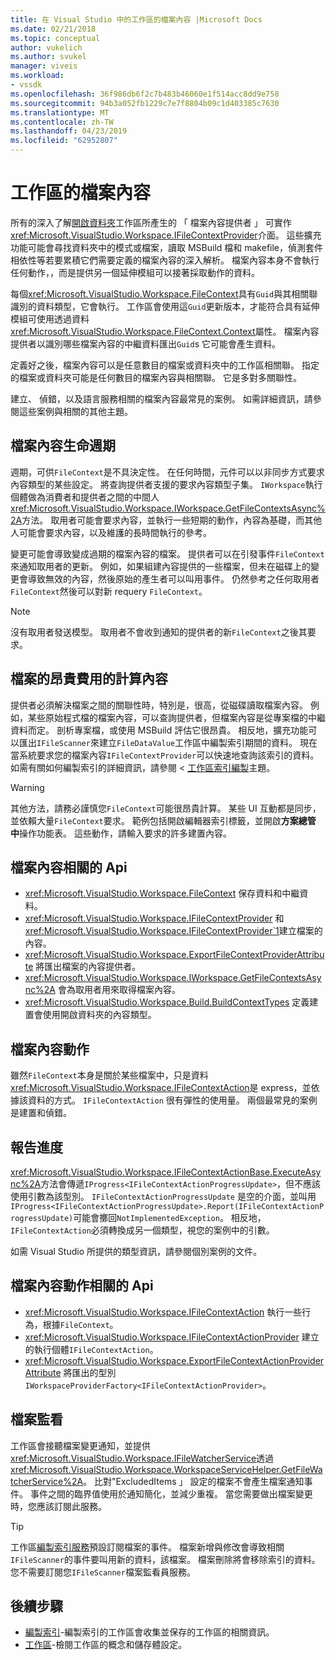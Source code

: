 ```yaml
---
title: 在 Visual Studio 中的工作區的檔案內容 |Microsoft Docs
ms.date: 02/21/2018
ms.topic: conceptual
author: vukelich
ms.author: svukel
manager: viveis
ms.workload:
- vssdk
ms.openlocfilehash: 36f986db6f2c7b483b46060e1f514acc8dd9e758
ms.sourcegitcommit: 94b3a052fb1229c7e7f8804b09c1d403385c7630
ms.translationtype: MT
ms.contentlocale: zh-TW
ms.lasthandoff: 04/23/2019
ms.locfileid: "62952807"
---
```

# <a name="workspace-file-contexts"></a>工作區的檔案內容

所有的深入了解[開啟資料夾](../ide/develop-code-in-visual-studio-without-projects-or-solutions.md)工作區所產生的 「 檔案內容提供者 」 可實作<xref:Microsoft.VisualStudio.Workspace.IFileContextProvider>介面。 這些擴充功能可能會尋找資料夾中的模式或檔案，讀取 MSBuild 檔和 makefile，偵測套件相依性等若要累積它們需要定義的檔案內容的深入解析。 檔案內容本身不會執行任何動作，，而是提供另一個延伸模組可以接著採取動作的資料。

每個<xref:Microsoft.VisualStudio.Workspace.FileContext>具有`Guid`與其相關聯識別的資料類型，它會執行。 工作區會使用這`Guid`更新版本，才能符合具有延伸模組可使用透過資料<xref:Microsoft.VisualStudio.Workspace.FileContext.Context>屬性。 檔案內容提供者以識別哪些檔案內容的中繼資料匯出`Guid`s 它可能會產生資料。

定義好之後，檔案內容可以是任意數目的檔案或資料夾中的工作區相關聯。 指定的檔案或資料夾可能是任何數目的檔案內容與相關聯。 它是多對多關聯性。

建立、 偵錯，以及語言服務相關的檔案內容最常見的案例。 如需詳細資訊，請參閱這些案例與相關的其他主題。

## <a name="file-context-lifecycle"></a>檔案內容生命週期

週期，可供`FileContext`是不具決定性。 在任何時間，元件可以以非同步方式要求內容類型的某些設定。 將查詢提供者支援的要求內容類型子集。 `IWorkspace`執行個體做為消費者和提供者之間的中間人<xref:Microsoft.VisualStudio.Workspace.IWorkspace.GetFileContextsAsync%2A>方法。 取用者可能會要求內容，並執行一些短期的動作，內容為基礎，而其他人可能會要求內容，以及維護的長時間執行的參考。

變更可能會導致變成過期的檔案內容的檔案。 提供者可以在引發事件`FileContext`來通知取用者的更新。 例如，如果組建內容提供的一些檔案，但未在磁碟上的變更會導致無效的內容，然後原始的產生者可以叫用事件。 仍然參考之任何取用者`FileContext`然後可以對新 requery `FileContext`。

>[!NOTE]
>沒有取用者發送模型。 取用者不會收到通知的提供者的新`FileContext`之後其要求。

## <a name="expensive-file-context-computations"></a>檔案的昂貴費用的計算內容

提供者必須解決檔案之間的關聯性時，特別是，很高，從磁碟讀取檔案內容。 例如，某些原始程式檔的檔案內容，可以查詢提供者，但檔案內容是從專案檔的中繼資料而定。 剖析專案檔，或使用 MSBuild 評估它很昂貴。 相反地，擴充功能可以匯出`IFileScanner`來建立`FileDataValue`工作區中編製索引期間的資料。 現在當系統要求您的檔案內容`IFileContextProvider`可以快速地查詢該索引的資料。 如需有關如何編製索引的詳細資訊，請參閱 <<c0> [ 工作區索引編製](workspace-indexing.md)主題。

>[!WARNING]
>其他方法，請務必謹慎您`FileContext`可能很昂貴計算。 某些 UI 互動都是同步，並依賴大量`FileContext`要求。 範例包括開啟編輯器索引標籤，並開啟**方案總管 中**操作功能表。 這些動作，請輸入要求的許多建置內容。

## <a name="file-context-related-apis"></a>檔案內容相關的 Api

- <xref:Microsoft.VisualStudio.Workspace.FileContext> 保存資料和中繼資料。
- <xref:Microsoft.VisualStudio.Workspace.IFileContextProvider> 和<xref:Microsoft.VisualStudio.Workspace.IFileContextProvider`1>建立檔案的內容。
- <xref:Microsoft.VisualStudio.Workspace.ExportFileContextProviderAttribute> 將匯出檔案的內容提供者。
- <xref:Microsoft.VisualStudio.Workspace.IWorkspace.GetFileContextsAsync%2A> 會為取用者用來取得檔案內容。
- <xref:Microsoft.VisualStudio.Workspace.Build.BuildContextTypes> 定義建置會使用開啟資料夾的內容類型。

## <a name="file-context-actions"></a>檔案內容動作

雖然`FileContext`本身是關於某些檔案中，只是資料<xref:Microsoft.VisualStudio.Workspace.IFileContextAction>是 express，並依據該資料的方式。 `IFileContextAction` 很有彈性的使用量。 兩個最常見的案例是建置和偵錯。

## <a name="reporting-progress"></a>報告進度

<xref:Microsoft.VisualStudio.Workspace.IFileContextActionBase.ExecuteAsync%2A>方法會傳遞`IProgress<IFileContextActionProgressUpdate>`，但不應該使用引數為該型別。 `IFileContextActionProgressUpdate` 是空的介面，並叫用`IProgress<IFileContextActionProgressUpdate>.Report(IFileContextActionProgressUpdate)`可能會擲回`NotImplementedException`。 相反地，`IFileContextAction`必須轉換成另一個類型，視您的案例中的引數。

如需 Visual Studio 所提供的類型資訊，請參閱個別案例的文件。

## <a name="file-context-action-related-apis"></a>檔案內容動作相關的 Api

- <xref:Microsoft.VisualStudio.Workspace.IFileContextAction> 執行一些行為，根據`FileContext`。
- <xref:Microsoft.VisualStudio.Workspace.IFileContextActionProvider> 建立的執行個體`IFileContextAction`。
- <xref:Microsoft.VisualStudio.Workspace.ExportFileContextActionProviderAttribute> 將匯出的型別`IWorkspaceProviderFactory<IFileContextActionProvider>`。

## <a name="file-watching"></a>檔案監看

工作區會接聽檔案變更通知，並提供<xref:Microsoft.VisualStudio.Workspace.IFileWatcherService>透過<xref:Microsoft.VisualStudio.Workspace.WorkspaceServiceHelper.GetFileWatcherService%2A>。 比對"ExcludedItems 」 設定的檔案不會產生檔案通知事件。 事件之間的臨界值使用於通知簡化，並減少重複。 當您需要做出檔案變更時，您應該訂閱此服務。

>[!TIP]
>工作區[編製索引服務](workspace-indexing.md)預設訂閱檔案的事件。 檔案新增與修改會導致相關`IFileScanner`的事件要叫用新的資料，該檔案。 檔案刪除將會移除索引的資料。 您不需要訂閱您`IFileScanner`檔案監看員服務。

## <a name="next-steps"></a>後續步驟

* [編製索引](workspace-indexing.md)-編製索引的工作區會收集並保存的工作區的相關資訊。
* [工作區](workspaces.md)-檢閱工作區的概念和儲存體設定。
